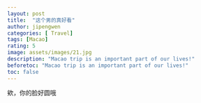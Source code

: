 ```yaml
---
layout: post
title:  "这个男的真好看"
author: jipengwen
categories: [ Travel]
tags: [Macao]
rating: 5
image: assets/images/21.jpg
description: "Macao trip is an important part of our lives!"
beforetoc: "Macao trip is an important part of our lives!"
toc: false
---
```


欸，你的脸好圆哦
